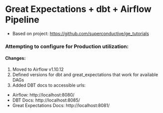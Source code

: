 # Great Expectations + dbt + Airflow Pipeline

* Based on project: https://github.com/superconductive/ge_tutorials

### Attempting to configure for Production utilization:
#### Changes:
1. Moved to Airflow v1.10.12
2. Defined versions for dbt and great_expectations that work for available DAGs
3. Added DBT docs to accessible urls: 
* Airflow: http://localhost:8080/
* DBT Docs: http://localhost:8085/
* Great Expectations Docs: http://localhost:8081/
